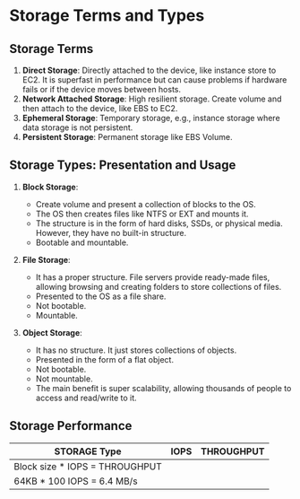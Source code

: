 # Storage Terms and Types

## Storage Terms

1. **Direct Storage**: Directly attached to the device, like instance store to EC2. It is superfast in performance but can cause problems if hardware fails or if the device moves between hosts.
2. **Network Attached Storage**: High resilient storage. Create volume and then attach to the device, like EBS to EC2.
3. **Ephemeral Storage**: Temporary storage, e.g., instance storage where data storage is not persistent.
4. **Persistent Storage**: Permanent storage like EBS Volume.

## Storage Types: Presentation and Usage

1. **Block Storage**:
   - Create volume and present a collection of blocks to the OS.
   - The OS then creates files like NTFS or EXT and mounts it.
   - The structure is in the form of hard disks, SSDs, or physical media. However, they have no built-in structure.
   - Bootable and mountable.

2. **File Storage**:
   - It has a proper structure. File servers provide ready-made files, allowing browsing and creating folders to store collections of files.
   - Presented to the OS as a file share.
   - Not bootable.
   - Mountable.

3. **Object Storage**:
   - It has no structure. It just stores collections of objects.
   - Presented in the form of a flat object.
   - Not bootable.
   - Not mountable.
   - The main benefit is super scalability, allowing thousands of people to access and read/write to it.

## Storage Performance

| STORAGE Type | IOPS | THROUGHPUT |
|--------------|------|------------|
| Block size * IOPS = THROUGHPUT |
| 64KB * 100 IOPS = 6.4 MB/s |
